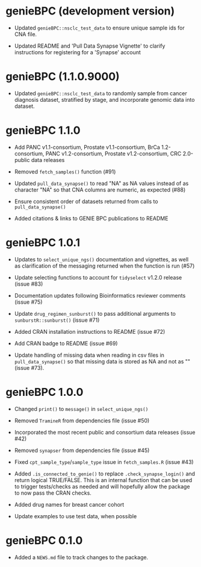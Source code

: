 # genieBPC (development version)

* Updated `genieBPC::nsclc_test_data` to ensure unique sample ids for CNA file.

* Updated README and 'Pull Data Synapse Vignette' to clarify instructions for registering for a 'Synapse' account

# genieBPC (1.1.0.9000)

* Updated `genieBPC::nsclc_test_data` to randomly sample from cancer diagnosis dataset, stratified by stage, and incorporate genomic data into dataset.

# genieBPC 1.1.0

* Add PANC v1.1-consortium, Prostate v1.1-consortium, BrCa 1.2-consortium, PANC
v1.2-consortium, Prostate v1.2-consortium, CRC 2.0-public data releases

* Removed `fetch_samples()` function (#91)

* Updated `pull_data_synapse()` to read "NA" as NA values instead of as character "NA" so that CNA columns are numeric, as expected (#88)

* Ensure consistent order of datasets returned from calls to
`pull_data_synapse()`

* Added citations & links to GENIE BPC publications to README

# genieBPC 1.0.1

* Updates to `select_unique_ngs()` documentation and vignettes, as well as
clarification of the messaging returned when the function is run (#57)

* Update selecting functions to account for `tidyselect` v1.2.0 release 
(issue #83)

* Documentation updates following Bioinformatics reviewer comments (issue #75)

* Update `drug_regimen_sunburst()` to pass additional arguments to
`sunburstR::sunburst()` (issue #71)

* Added CRAN installation instructions to README (issue #72)

* Add CRAN badge to README (issue #69)

* Update handling of missing data when reading in csv files in
`pull_data_synapse()` so that missing data is stored as NA and not as "" (issue
#73).

# genieBPC 1.0.0

* Changed `print()` to `message()` in `select_unique_ngs()`

* Removed `TramineR` from dependencies file (issue #50)

* Incorporated the most recent public and consortium data releases (issue #42)

* Removed `synapser` from dependencies file (issue #45)

* Fixed `cpt_sample_type`/`sample_type` issue in `fetch_samples.R` (issue #43)

* Added `.is_connected_to_genie()` to replace `.check_synapse_login()` and 
return logical TRUE/FALSE. This is an internal function that can be used to 
trigger tests/checks as needed and will hopefully allow the package to now 
pass the CRAN checks.

* Added drug names for breast cancer cohort

* Update examples to use test data, when possible

# genieBPC 0.1.0

* Added a `NEWS.md` file to track changes to the package.
